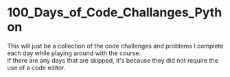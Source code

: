# 100_Days_of_Code_Challanges_Python
This will just be a collection of the code challenges and problems I complete each day while playing around with the course.  
If there are any days that are skipped, it's because they did not require the use of a code editor.
